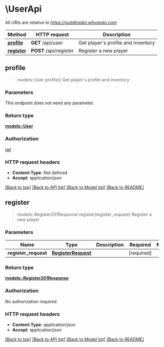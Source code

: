# \UserApi

All URIs are relative to *https://guildtrader.whyando.com*

Method | HTTP request | Description
------------- | ------------- | -------------
[**profile**](UserApi.md#profile) | **GET** /api/user | Get player's profile and inventory
[**register**](UserApi.md#register) | **POST** /api/register | Register a new player



## profile

> models::User profile()
Get player's profile and inventory

### Parameters

This endpoint does not need any parameter.

### Return type

[**models::User**](User.md)

### Authorization

[jwt](../README.md#jwt)

### HTTP request headers

- **Content-Type**: Not defined
- **Accept**: application/json

[[Back to top]](#) [[Back to API list]](../README.md#documentation-for-api-endpoints) [[Back to Model list]](../README.md#documentation-for-models) [[Back to README]](../README.md)


## register

> models::Register201Response register(register_request)
Register a new player

### Parameters


Name | Type | Description  | Required | Notes
------------- | ------------- | ------------- | ------------- | -------------
**register_request** | [**RegisterRequest**](RegisterRequest.md) |  | [required] |

### Return type

[**models::Register201Response**](register_201_response.md)

### Authorization

No authorization required

### HTTP request headers

- **Content-Type**: application/json
- **Accept**: application/json

[[Back to top]](#) [[Back to API list]](../README.md#documentation-for-api-endpoints) [[Back to Model list]](../README.md#documentation-for-models) [[Back to README]](../README.md)

